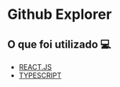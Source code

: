 <h1> Github Explorer </h1>

<h2> O que foi utilizado 💻 </h2>

- [REACT.JS]()
- [TYPESCRIPT]()

<!-- <h1> <a href="https://ignite-shop.netlify.app/"> Clique aqui para ver o site em ação </a></h1> -->

<!-- <h1> Descrição </h1>
<p> Projeto do ignite feito com next.js com o intuito de fazer uma loja virtual.</p> 
-->
 

